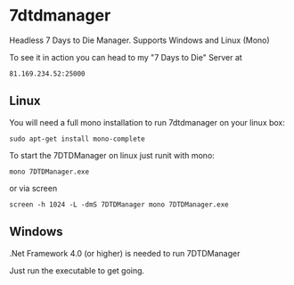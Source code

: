 # 7dtdmanager
Headless 7 Days to Die Manager. Supports Windows and Linux (Mono)

To see it in action you can head to my "7 Days to Die" Server at
```
81.169.234.52:25000
```

## Linux

You will need a full mono installation to run 7dtdmanager on your linux box:
```
sudo apt-get install mono-complete
```

To start the 7DTDManager on linux just runit with mono:
```
mono 7DTDManager.exe
```
or via screen
```
screen -h 1024 -L -dmS 7DTDManager mono 7DTDManager.exe
```

## Windows

.Net Framework 4.0 (or higher) is needed to run 7DTDManager

Just run the executable to get going.


